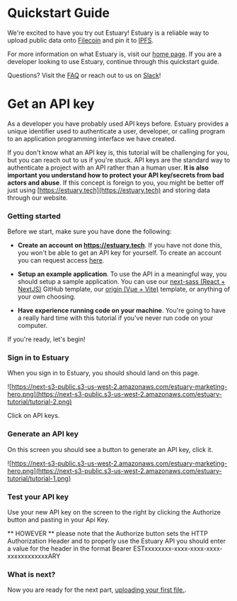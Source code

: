 # Quickstart Guide

We're excited to have you try out Estuary! Estuary is a reliable way to upload public data onto [Filecoin](https://filecoin.io) and pin it to [IPFS](https://ipfs.io/).

For more information on what Estuary is, visit our [home page](https://estuary.tech). If you are a developer looking to use Estuary, continue through this quickstart guide.

Questions? Visit the [FAQ](/docs/FAQ) or reach out to us on [Slack](https://filecoin.io/slack)!

# Get an API key

As a developer you have probably used API keys before. Estuary provides a unique identifier used to authenticate a user, developer, or calling program to an application programming interface we have created.

If you don't know what an API key is, this tutorial will be challenging for you, but you can reach out to us if you're stuck. API keys are the standard way to authenticate a project with an API rather than a human user. **It is also important you understand how to protect your API key/secrets from bad actors and abuse**. If this concept is foreign to you, you might be better off just using [https://estuary.tech](https://estuary.tech) and storing data through our website.

### Getting started

Before we start, make sure you have done the following:

- **Create an account on https://estuary.tech**. If you have not done this, you won't be able to get an API key for yourself. To create an account you can request access [here](https://docs.estuary.tech/get-invite-key).

- **Setup an example application**. To use the API in a meaningful way, you should setup a sample application. You can use our [next-sass (React + NextJS)](https://github.com/application-research/next-sass) GitHub template, our [origin (Vue + Vite)](https://github.com/application-research/origin) template, or anything of your own choosing.

- **Have experience running code on your machine**. You're going to have a really hard time with this tutorial if you've never run code on your computer.

If you're ready, let's begin!

### Sign in to Estuary

When you sign in to Estuary, you should should land on this page.

![https://next-s3-public.s3-us-west-2.amazonaws.com/estuary-marketing-hero.png](https://next-s3-public.s3-us-west-2.amazonaws.com/estuary-tutorial/tutorial-2.png)

Click on API keys.

### Generate an API key

On this screen you should see a button to generate an API key, click it.

![https://next-s3-public.s3-us-west-2.amazonaws.com/estuary-marketing-hero.png](https://next-s3-public.s3-us-west-2.amazonaws.com/estuary-tutorial/tutorial-1.png)

### Test your API key

Use your new API key on the screen to the right by clicking the Authorize button and pasting in your Api Key.

** HOWEVER ** please note that the Authorize button sets the HTTP Authorization Header and to properly use the Estuary API you should enter a value for the header in the format Bearer ESTxxxxxxxx-xxxx-xxxx-xxxx-xxxxxxxxxxxxARY

### What is next?

Now you are ready for the next part, [uploading your first file.](/Tutorial/tutorial-uploading-your-first-file).
